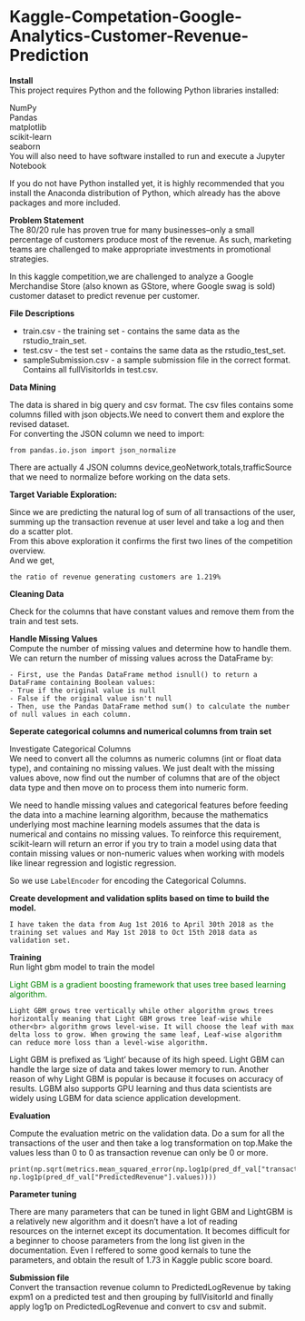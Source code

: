 # Kaggle-Competation-Google-Analytics-Customer-Revenue-Prediction

**Install**<br>
This project requires Python and the following Python libraries installed:

NumPy<br>
Pandas<br>
matplotlib<br>
scikit-learn<br>
seaborn<br>
You will also need to have software installed to run and execute a Jupyter Notebook

If you do not have Python installed yet, it is highly recommended that you install the Anaconda distribution of Python, which already has the above packages and more included.

**Problem Statement**<br>
The 80/20 rule has proven true for many businesses–only a small percentage of customers produce most of the revenue. As such, marketing teams are challenged to make appropriate investments in promotional strategies.

In this kaggle competition,we are challenged to analyze a Google Merchandise Store (also known as GStore, where Google swag is sold) customer dataset to predict revenue per customer.

**File Descriptions**

- train.csv - the training set - contains the same data as the rstudio_train_set.
- test.csv - the test set - contains the same data as the rstudio_test_set.
- sampleSubmission.csv - a sample submission file in the correct format. Contains all fullVisitorIds in test.csv.

**Data Mining**

The data is shared in big query and csv format. The csv files contains some columns filled with json objects.We need to convert them and explore the revised dataset.<br>
For converting the JSON column we need to import:
```
from pandas.io.json import json_normalize
```
There are actually 4 JSON columns device,geoNetwork,totals,trafficSource that we need to normalize before working on the data sets.

**Target Variable Exploration:**

Since we are predicting the natural log of sum of all transactions of the user, summing up the transaction revenue at user level and take a log and then do a scatter plot.<br>
From this above exploration it confirms the first two lines of the competition overview.<br>
And we get,
```
the ratio of revenue generating customers are 1.219%
```
**Cleaning Data**

Check for the columns that have constant values and remove them from the train and test sets.

**Handle Missing Values**<br>
Compute the number of missing values and determine how to handle them. We can return the number of missing values across the DataFrame by:
```
- First, use the Pandas DataFrame method isnull() to return a DataFrame containing Boolean values:
- True if the original value is null
- False if the original value isn't null
- Then, use the Pandas DataFrame method sum() to calculate the number of null values in each column.
```

**Seperate categorical columns and numerical columns from train set**<br>

Investigate Categorical Columns<br>
We need to convert all the columns as numeric columns (int or float data type), and containing no missing values. We just dealt with the missing values above, now find out the number of columns that are of the object data type and then move on to process them into numeric form.

We need to handle missing values and categorical features before feeding the data into a machine learning algorithm, because the mathematics underlying most machine learning models assumes that the data is numerical and contains no missing values. To reinforce this requirement, scikit-learn will return an error if you try to train a model using data that contain missing values or non-numeric values when working with models like linear regression and logistic regression.

So we use `LabelEncoder` for encoding the Categorical Columns.

**Create development and validation splits based on time to build the model.**<br>
```
I have taken the data from Aug 1st 2016 to April 30th 2018 as the training set values and May 1st 2018 to Oct 15th 2018 data as validation set.
```
**Training**<br>
Run light gbm model to train the model

<font color=green>Light GBM is a gradient boosting framework that uses tree based learning algorithm.</font>
```
Light GBM grows tree vertically while other algorithm grows trees horizontally meaning that Light GBM grows tree leaf-wise while other<br> algorithm grows level-wise. It will choose the leaf with max delta loss to grow. When growing the same leaf, Leaf-wise algorithm can reduce more loss than a level-wise algorithm.
```
Light GBM is prefixed as ‘Light’ because of its high speed. Light GBM can handle the large size of data and takes lower memory to run. Another reason of why Light GBM is popular is because it focuses on accuracy of results. LGBM also supports GPU learning and thus data scientists are widely using LGBM for data science application development.

**Evaluation**

Compute the evaluation metric on the validation data. Do a sum for all the transactions of the user and then take a log transformation on top.Make the values less than 0 to 0 as transaction revenue can only be 0 or more.
```
print(np.sqrt(metrics.mean_squared_error(np.log1p(pred_df_val["transactionRevenue"].values), np.log1p(pred_df_val["PredictedRevenue"].values))))
```
**Parameter tuning**

There are many parameters that can be tuned in light GBM and LightGBM is a relatively new algorithm and it doesn’t have a lot of reading<br> resources on the internet except its documentation. It becomes difficult for a beginner to choose parameters from the long list given in the documentation. Even I reffered to some good kernals to tune the parameters, and obtain the result of 1.73 in Kaggle public score board.

**Submission file**<br>
Convert the transaction revenue column to PredictedLogRevenue by taking expm1 on a predicted test and then grouping by fullVisitorId and finally apply log1p on PredictedLogRevenue and convert to csv and submit.


